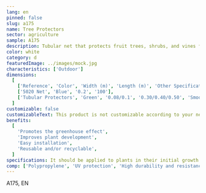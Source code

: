 ```yaml
---
lang: en
pinned: false
slug: a175
name: Tree Protectors
sector: agriculture
sample: A175
description: Tubular net that protects fruit trees, shrubs, and vines from external attacks such as animals and mechanical actions.
color: white
category: d
featuredImage: ../images/mock.jpg
characteristics: ['Outdoor']
dimensions:
  [
    ['Reference', 'Color', 'Width (m)', 'Length (m)', 'Other Specifications'],
    ['5020 Net', 'Blue', '0.2', '100'],
    ['Tubular Protectors', 'Green', '0.08/0.1', '0.30/0.40/0.50', 'Smooth/Semi-perforated'],
  ]
customizable: false
customizableText: This product is not customizable according to your needs. Contact us for more information.
benefits:
  [
    'Promotes the greenhouse effect',
    'Improves plant development',
    'Easy installation',
    'Reusable and/or recyclable',
  ]
specifications: It should be applied to plants in their initial growth phase.
comp: ['Polypropylene', 'UV protection', 'High durability and resistance']
---
```


A175, EN

